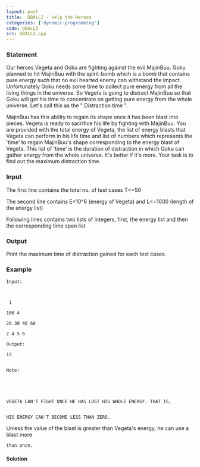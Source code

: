 ```yaml
---
layout: post
title:  DBALLZ - Help the Heroes
categories: ['dynamic-programming']
code: DBALLZ
src: DBALLZ.cpp
---
```


### **Statement**

Our heroes Vegeta and Goku are fighting against the evil MajinBuu. Goku
planned to hit MajinBuu with the spirit-bomb which is a bomb that contains
pure energy such that no evil hearted enemy can withstand the impact.
Unfortunately Goku needs some time to collect pure energy from all the living
things in the universe. So Vegeta is going to distract MajinBuu so that Goku
will get his time to concentrate on getting pure energy from the whole
universe. Let's call this as the " Distraction time ".

MajinBuu has this ability to regain its shape once it has been blast into
pieces. Vegeta is ready to sacrifice his life by fighting with MajinBuu. You
are provided with the total energy of Vegeta, the list of energy blasts that
Vegeta can perform in his life time and list of numbers which represents the
'time' to regain MajinBuu's shape corresponding to the energy blast of Vegeta.
This list of 'time' is the duration of distraction in which Goku can gather
energy from the whole universe. It's better if it's more. Your task is to find
out the maximum distraction time.

### Input

The first line contains the total no. of test cases T<=50

The second line contains E<10^6 (energy of Vegeta) and L<=1000 (length of the
energy list)

Following lines contains two lists of integers, first, the energy list and
then the corresponding time span list

### Output

Print the maximum time of distraction gained for each test cases.

### Example

    
    
    Input:
    
    
     1
    
    100 4
    
    20 30 40 60
    
    2 4 5 6
    
    Output:
    
    13
    
    
    Note:
    
    
    
    
    
    VEGETA CAN'T FIGHT ONCE HE HAS LOST HIS WHOLE ENERGY. THAT IS,
    
    
    HIS ENERGY CAN'T BECOME LESS THAN ZERO.

Unless the value of the blast is greater than Vegeta's energy, he can use a
blast more 

    
    
    than once.  
    
    



#### **Solution**



